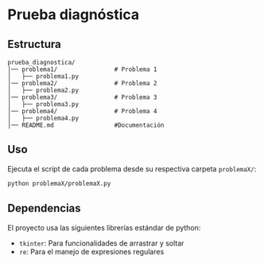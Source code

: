 # Prueba diagnóstica

## Estructura

```plaintext
prueba_diagnostica/
│── problema1/                # Problema 1
│   ├── problema1.py         
│── problema2/                # Problema 2 
│   ├── problema2.py         
│── problema3/                # Problema 3
│   ├── problema3.py         
│── problema4/                # Problema 4
│   ├── problema4.py         
│── README.md                 #Documentación
```
## Uso

Ejecuta el script de cada problema desde su respectiva carpeta `problemaX/`:

```bash
python problemaX/problemaX.py
```
## Dependencias

El proyecto usa las siguientes librerías estándar de python:

- `tkinter`: Para funcionalidades de arrastrar y soltar
- `re`: Para el manejo de expresiones regulares

